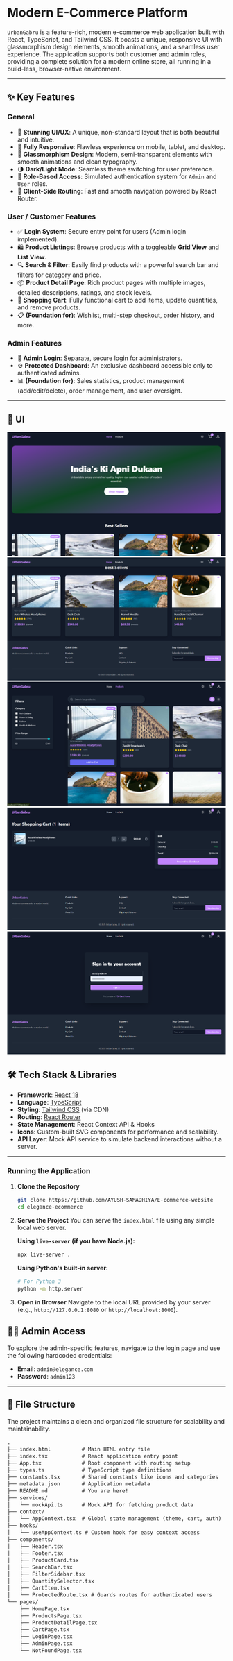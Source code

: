 # Modern E-Commerce Platform


`UrbanGabru` is a feature-rich, modern e-commerce web application built with React, TypeScript, and Tailwind CSS. It boasts a unique, responsive UI with glassmorphism design elements, smooth animations, and a seamless user experience. The application supports both customer and admin roles, providing a complete solution for a modern online store, all running in a build-less, browser-native environment.

---

## ✨ Key Features

### General
-   🎨 **Stunning UI/UX**: A unique, non-standard layout that is both beautiful and intuitive.
-   📱 **Fully Responsive**: Flawless experience on mobile, tablet, and desktop.
-   💎 **Glassmorphism Design**: Modern, semi-transparent elements with smooth animations and clean typography.
-   🌗 **Dark/Light Mode**: Seamless theme switching for user preference.
-   🔐 **Role-Based Access**: Simulated authentication system for `Admin` and `User` roles.
-   🧭 **Client-Side Routing**: Fast and smooth navigation powered by React Router.

### User / Customer Features
-   ✅ **Login System**: Secure entry point for users (Admin login implemented).
-   🛍️ **Product Listings**: Browse products with a toggleable **Grid View** and **List View**.
-   🔍 **Search & Filter**: Easily find products with a powerful search bar and filters for category and price.
-   📦 **Product Detail Page**: Rich product pages with multiple images, detailed descriptions, ratings, and stock levels.
-   🛒 **Shopping Cart**: Fully functional cart to add items, update quantities, and remove products.
-   📋 **(Foundation for)**: Wishlist, multi-step checkout, order history, and more.

### Admin Features
-   🔑 **Admin Login**: Separate, secure login for administrators.
-   ⚙️ **Protected Dashboard**: An exclusive dashboard accessible only to authenticated admins.
-   📊 **(Foundation for)**: Sales statistics, product management (add/edit/delete), order management, and user oversight.

---
## 📸 UI
![alt text](./Screenshots/1.png)
![alt text](./Screenshots/2.png)
![alt text](./Screenshots/3.png)
![alt text](./Screenshots/4.png)
![alt text](./Screenshots/5.png)


## 🛠️ Tech Stack & Libraries

-   **Framework**: [React 18](https://reactjs.org/)
-   **Language**: [TypeScript](https://www.typescriptlang.org/)
-   **Styling**: [Tailwind CSS](https://tailwindcss.com/) (via CDN)
-   **Routing**: [React Router](https://reactrouter.com/)
-   **State Management**: React Context API & Hooks
-   **Icons**: Custom-built SVG components for performance and scalability.
-   **API Layer**: Mock API service to simulate backend interactions without a server.

---

### Running the Application

1.  **Clone the Repository**
    ```bash
    git clone https://github.com/AYUSH-SAMADHIYA/E-commerce-website
    cd elegance-ecommerce
    ```

2.  **Serve the Project**
    You can serve the `index.html` file using any simple local web server.

    **Using `live-server` (if you have Node.js):**
    ```bash
    npx live-server .
    ```

    **Using Python's built-in server:**
    ```bash
    # For Python 3
    python -m http.server
    ```

3.  **Open in Browser**
    Navigate to the local URL provided by your server (e.g., `http://127.0.0.1:8080` or `http://localhost:8000`).


## 🧑‍💻 Admin Access

To explore the admin-specific features, navigate to the login page and use the following hardcoded credentials:

-   **Email**: `admin@elegance.com`
-   **Password**: `admin123`

---

## 📁 File Structure

The project maintains a clean and organized file structure for scalability and maintainability.

```
.
├── index.html          # Main HTML entry file
├── index.tsx           # React application entry point
├── App.tsx             # Root component with routing setup
├── types.ts            # TypeScript type definitions
├── constants.tsx       # Shared constants like icons and categories
├── metadata.json       # Application metadata
├── README.md           # You are here!
├── services/
│   └── mockApi.ts      # Mock API for fetching product data
├── context/
│   └── AppContext.tsx  # Global state management (theme, cart, auth)
├── hooks/
│   └── useAppContext.ts # Custom hook for easy context access
├── components/
│   ├── Header.tsx
│   ├── Footer.tsx
│   ├── ProductCard.tsx
│   ├── SearchBar.tsx
│   ├── FilterSidebar.tsx
│   ├── QuantitySelector.tsx
│   ├── CartItem.tsx
│   └── ProtectedRoute.tsx # Guards routes for authenticated users
└── pages/
    ├── HomePage.tsx
    ├── ProductsPage.tsx
    ├── ProductDetailPage.tsx
    ├── CartPage.tsx
    ├── LoginPage.tsx
    ├── AdminPage.tsx
    └── NotFoundPage.tsx
```
